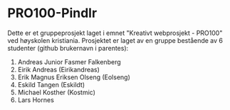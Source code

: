 # PRO100-Pindlr
Dette er et gruppeprosjekt laget i emnet "Kreativt webprosjekt - PRO100" ved høyskolen kristiania.
Prosjektet er laget av en gruppe bestående av 6 studenter (github brukernavn i parentes):
1. Andreas Junior Fasmer Falkenberg
2. Eirik Andreas (Eirikandreas)
3. Erik Magnus Eriksen Olseng (Eolseng)
4. Eskild Tangen (Eskildt)
5. Michael Kosther (Kostmic)
6. Lars Hornes
